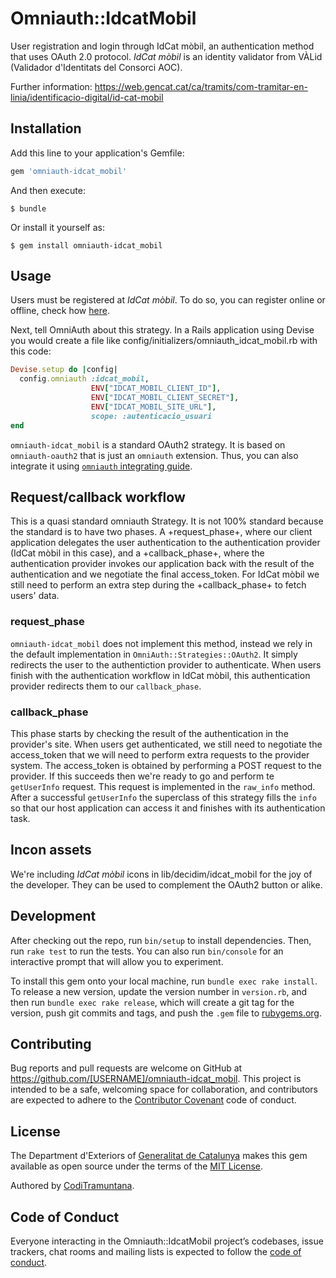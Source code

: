 # Omniauth::IdcatMobil

User registration and login through IdCat mòbil, an authentication method that uses OAuth 2.0 protocol.
_IdCat mòbil_ is an identity validator from VÀLid (Validador d'Identitats del Consorci AOC).

Further information: https://web.gencat.cat/ca/tramits/com-tramitar-en-linia/identificacio-digital/id-cat-mobil

## Installation

Add this line to your application's Gemfile:

```ruby
gem 'omniauth-idcat_mobil'
```

And then execute:

    $ bundle

Or install it yourself as:

    $ gem install omniauth-idcat_mobil

## Usage

Users must be registered at _IdCat mòbil_. To do so, you can register online or offline, check how [here]( https://web.gencat.cat/ca/tramits/com-tramitar-en-linia/identificacio-digital/id-cat-mobil/#bloc2).

Next, tell OmniAuth about this strategy. In a Rails application using Devise you would create a file like config/initializers/omniauth_idcat_mobil.rb with this code:

```ruby
Devise.setup do |config|
  config.omniauth :idcat_mobil,
                  ENV["IDCAT_MOBIL_CLIENT_ID"],
                  ENV["IDCAT_MOBIL_CLIENT_SECRET"],
                  ENV["IDCAT_MOBIL_SITE_URL"],
                  scope: :autenticacio_usuari
end
```

`omniauth-idcat_mobil` is a standard OAuth2 strategy. It is based on `omniauth-oauth2` that is just an `omniauth` extension. Thus, you can also integrate it using [`omniauth` integrating guide](https://github.com/omniauth/omniauth).

## Request/callback workflow

This is a quasi standard omniauth Strategy. It is not 100% standard because the standard is to have two phases. A +request_phase+, where our client application delegates the user authentication to the authentication provider (IdCat mòbil in this case), and a +callback_phase+, where the authentication provider invokes our application back with the result of the authentication and we negotiate the final access_token.
For IdCat mòbil we still need to perform an extra step during the +callback_phase+ to fetch users' data.

### request_phase

`omniauth-idcat_mobil` does not implement this method, instead we rely in the default implementation in `OmniAuth::Strategies::OAuth2`.
It simply redirects the user to the authentiction provider to authenticate.
When users finish with the authentication workflow in IdCat mòbil, this authentication provider redirects them to our `callback_phase`.

### callback_phase

This phase starts by checking the result of the authentication in the provider's site.
When users get authenticated, we still need to negotiate the access_token that we will need to perform extra requests to the provider system.
The access_token is obtained by performing a POST request to the provider. If this succeeds then we're ready to go and perform te `getUserInfo` request. This request is implemented in the `raw_info` method.
After a successful `getUserInfo` the superclass of this strategy fills the `info` so that our host application can access it and finishes with its authentication task.

## Incon assets
We're including _IdCat mòbil_ icons in lib/decidim/idcat_mobil for the joy of the developer. They can be used to complement the OAuth2 button or alike.

## Development

After checking out the repo, run `bin/setup` to install dependencies. Then, run `rake test` to run the tests. You can also run `bin/console` for an interactive prompt that will allow you to experiment.

To install this gem onto your local machine, run `bundle exec rake install`. To release a new version, update the version number in `version.rb`, and then run `bundle exec rake release`, which will create a git tag for the version, push git commits and tags, and push the `.gem` file to [rubygems.org](https://rubygems.org).

## Contributing

Bug reports and pull requests are welcome on GitHub at https://github.com/[USERNAME]/omniauth-idcat_mobil. This project is intended to be a safe, welcoming space for collaboration, and contributors are expected to adhere to the [Contributor Covenant](http://contributor-covenant.org) code of conduct.

## License

The Department d'Exteriors of [Generalitat de Catalunya](http://gencat.cat) makes this gem available as open source under the terms of the [MIT License](https://opensource.org/licenses/MIT).

Authored by [CodiTramuntana](http://coditramuntana.com).

## Code of Conduct

Everyone interacting in the Omniauth::IdcatMobil project’s codebases, issue trackers, chat rooms and mailing lists is expected to follow the [code of conduct](https://github.com/[USERNAME]/omniauth-idcat_mobil/blob/master/CODE_OF_CONDUCT.md).
